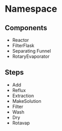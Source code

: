 # Namespace

## Components
* Reactor
* FilterFlask
* Separating Funnel
* RotaryEvaporator

## Steps
* Add
* Reflux
* Extraction
* MakeSolution
* Filter
* Wash
* Dry
* Rotavap